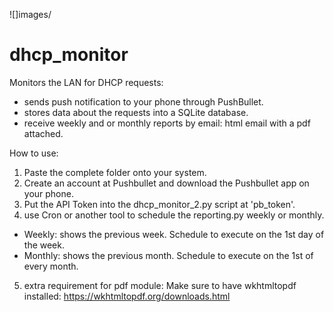 ![]images/

# dhcp_monitor
Monitors the LAN for DHCP requests: 

- sends push notification to your phone through PushBullet.
- stores data about the requests into a SQLite database.
- receive weekly and or monthly reports by email: html email with a pdf attached.

How to use:
1. Paste the complete folder onto your system.
2. Create an account at Pushbullet and download the Pushbullet app on your phone.
3. Put the API Token into the dhcp_monitor_2.py script at 'pb_token'.
4. use Cron or another tool to schedule the reporting.py weekly or monthly.
  - Weekly: shows the previous week. Schedule to execute on the 1st day of the week.
  - Monthly: shows the previous month. Schedule to execute on the 1st of every month.
5. extra requirement for pdf module:
   Make sure to have wkhtmltopdf installed:
   https://wkhtmltopdf.org/downloads.html
